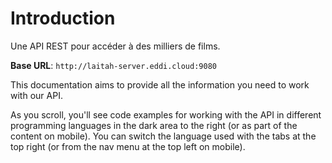 # Introduction

Une API REST pour accéder à des milliers de films.

<aside>
    <strong>Base URL</strong>: <code>http://laitah-server.eddi.cloud:9080</code>
</aside>

This documentation aims to provide all the information you need to work with our API.

<aside>As you scroll, you'll see code examples for working with the API in different programming languages in the dark area to the right (or as part of the content on mobile).
You can switch the language used with the tabs at the top right (or from the nav menu at the top left on mobile).</aside>

